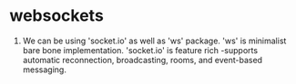 # websockets

1. We can be using 'socket.io' as well as 'ws' package. 'ws' is minimalist bare bone implementation.
'socket.io' is feature rich -supports automatic reconnection, broadcasting, rooms, and event-based messaging.